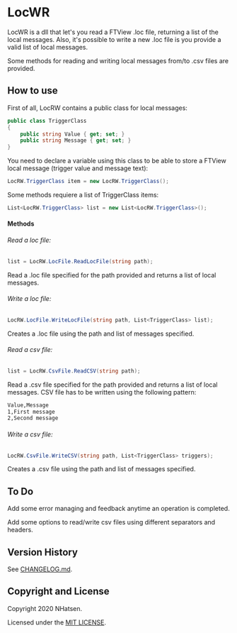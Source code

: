 # LocWR

LocWR is a dll that let's you read a FTView .loc file, returning a list of the local messages. Also, it's possible to write a new .loc file is you provide a valid list of local messages.

Some methods for reading and writing local messages from/to .csv files are provided. 

## How to use

First of all, LocRW contains a public class for local messages:

```c#
public class TriggerClass
{
    public string Value { get; set; }
    public string Message { get; set; }
}
```
You need to declare a variable using this class to be able to store a FTView local message (trigger value and message text):  

```c#
LocRW.TriggerClass item = new LocRW.TriggerClass(); 
```

Some methods requiere a list of TriggerClass items:

```c#
List<LocRW.TriggerClass> list = new List<LocRW.TriggerClass>();
```

#### Methods

###### Read a loc file:

```c#
list = LocRW.LocFile.ReadLocFile(string path);
```

Read a .loc file specified for the path provided and returns a list of local messages.

###### Write a loc file:

```c#
LocRW.LocFile.WriteLocFile(string path, List<TriggerClass> list);
```

Creates a .loc file using the path and list of messages specified. 

###### Read a csv file:

```c#
list = LocRW.CsvFile.ReadCSV(string path);
```

Read a .csv file specified for the path provided and returns a list of local messages. CSV file has to be written using the following pattern:

```xml
Value,Message
1,First message
2,Second message
```



###### Write a csv file:

```c#
LocRW.CsvFile.WriteCSV(string path, List<TriggerClass> triggers);
```

Creates a .csv file using the path and list of messages specified. 



## To Do

Add some error managing and feedback anytime an operation is completed.

Add some options to read/write csv files using different separators and headers.

## Version History

See [CHANGELOG.md](CHANGELOG.md).

## Copyright and License

Copyright 2020 NHatsen.

Licensed under the [MIT LICENSE](LICENSE.md).